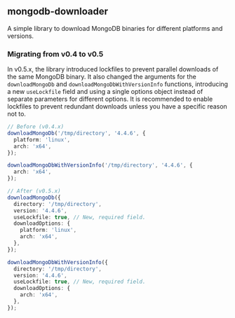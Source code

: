 ## mongodb-downloader

A simple library to download MongoDB binaries for different platforms and versions.

### Migrating from v0.4 to v0.5

In v0.5.x, the library introduced lockfiles to prevent parallel downloads of the same MongoDB binary. It also changed the arguments for the `downloadMongoDb` and `downloadMongoDbWithVersionInfo` functions, introducing a new `useLockfile` field and using a single options object instead of separate parameters for different options. It is recommended to enable lockfiles to prevent redundant downloads unless you have a specific reason not to.

```ts
// Before (v0.4.x)
downloadMongoDb('/tmp/directory', '4.4.6', {
  platform: 'linux',
  arch: 'x64',
});

downloadMongoDbWithVersionInfo('/tmp/directory', '4.4.6', {
  arch: 'x64',
});

// After (v0.5.x)
downloadMongoDb({
  directory: '/tmp/directory',
  version: '4.4.6',
  useLockfile: true, // New, required field.
  downloadOptions: {
    platform: 'linux',
    arch: 'x64',
  },
});

downloadMongoDbWithVersionInfo({
  directory: '/tmp/directory',
  version: '4.4.6',
  useLockfile: true, // New, required field.
  downloadOptions: {
    arch: 'x64',
  },
});
```
